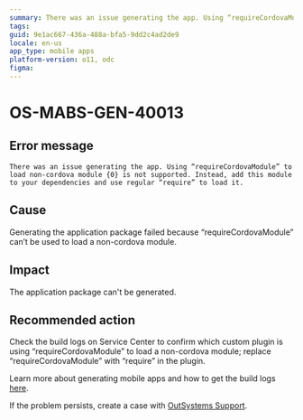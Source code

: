 ```yaml
---
summary: There was an issue generating the app. Using “requireCordovaModule” to load non-cordova module {0} is not supported. Instead, add this module to your dependencies and use regular “require” to load it.
tags:
guid: 9e1ac667-436a-488a-bfa5-9dd2c4ad2de9
locale: en-us
app_type: mobile apps
platform-version: o11, odc
figma:
---
```


# OS-MABS-GEN-40013

## Error message

`There was an issue generating the app. Using “requireCordovaModule” to load non-cordova module {0} is not supported. Instead, add this module to your dependencies and use regular “require” to load it.`

## Cause

Generating the application package failed because “requireCordovaModule” can’t be used to load a non-cordova module.

## Impact

The application package can't be generated.

## Recommended action

Check the build logs on Service Center to confirm which custom plugin is using “requireCordovaModule” to load a non-cordova module; replace “requireCordovaModule” with “require” in the plugin.

Learn more about generating mobile apps and how to get the build logs [here](https://success.outsystems.com/Documentation/11/Delivering_Mobile_Apps/Generate_and_Distribute_Your_Mobile_App#download-mobile-app-build-logs).

If the problem persists, create a case with [OutSystems Support](https://www.outsystems.com/support/portal/open-support-case?ErrorCode=OS-MABS-GEN-40013).
